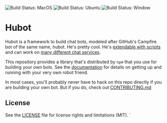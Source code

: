 ![Build Status: MacOS](https://github.com/hubotio/hubot/actions/workflows/nodejs-macos.yml/badge.svg)
![Build Status: Ubuntu](https://github.com/hubotio/hubot/actions/workflows/nodejs-ubuntu.yml/badge.svg)
![Build Status: Window](https://github.com/hubotio/hubot/actions/workflows/nodejs-windows.yml/badge.svg)

# Hubot

Hubot is a framework to build chat bots, modeled after GitHub's Campfire bot of the same name, hubot.
He's pretty cool. He's [extendable with scripts](http://hubot.github.com/docs/#scripts) and can work
on [many different chat services](https://hubot.github.com/docs/adapters/).

This repository provides a library that's distributed by `npm` that you
use for building your own bots.  See the [documentation](http://hubot.github.com/docs)
for details on getting up and running with your very own robot friend.

In most cases, you'll probably never have to hack on this repo directly if you
are building your own bot. But if you do, check out [CONTRIBUTING.md](CONTRIBUTING.md)

## License

See the [LICENSE](LICENSE.md) file for license rights and limitations (MIT).
`
